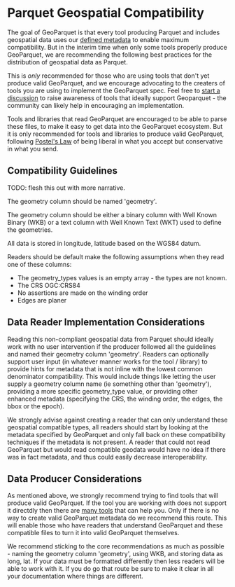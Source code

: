 
# Parquet Geospatial Compatibility

The goal of GeoParquet is that every tool producing Parquet and includes geospatial data uses our [defined metadata](./geoparquet_spec) to enable maximum compatibility. But in the interim time when only some tools properly produce GeoParquet, we are recommending the following best practices for the distribution of geospatial data as Parquet. 

This is *only* recommended for those who are using tools that don't yet produce valid GeoParquet, and we encourage advocating to the creaters of tools you are using to implement the GeoParquet spec. Feel free to [start a discussion](https://github.com/opengeospatial/geoparquet/discussions) to raise awareness of tools that ideally support Geoparquet - the community can likely help in encouraging an implementation.

Tools and libraries that read GeoParquet are encouraged to be able to parse these files, to make it easy to get data into the GeoParquet ecosystem. But it is only recommended for tools and libraries to produce valid GeoParquet, following [Postel's Law](https://en.wikipedia.org/wiki/Robustness_principle) of being liberal in what you accept but conservative in what you send.

## Compatibility Guidelines

TODO: flesh this out with more narrative.

The geometry column should be named 'geometry'.

The geometry column should be either a binary column with Well Known Binary (WKB) or a text column with Well Known Text (WKT) used to define the geometries.

All data is stored in longitude, latitude based on the WGS84 datum.

Readers should be default make the following assumptions when they read one of these columns:

* The geometry_types values is an empty array - the types are not known.
* The CRS OGC:CRS84
* No assertions are made on the winding order
* Edges are planer

## Data Reader Implementation Considerations

Reading this non-compliant geospatial data from Parquet should ideally work with no user intervention if the producer followed all the guidelines and named their geometry column 'geometry'. Readers can optionally support user input (in whatever manner works for the tool / library) to provide hints for metadata that is not inline with the lowest common denominator compatibility. This would include things like letting the user supply a geometry column name (ie something other than 'geometry'), providing a more specific geometry_type value, or providing other enhanced metadata (specifying the CRS, the winding order, the edges, the bbox or the epoch).

We strongly advise against creating a reader that can only understand these geospatial compatible types, all readers should start by looking at the metadata specified by GeoParquet and only fall back on these compatibility techniques if the metadata is not present. A reader that could not read GeoParquet but would read compatible geodata would have no idea if there was in fact metadata, and thus could easily decrease interoperability.

## Data Producer Considerations

As mentioned above, we strongly recommend trying to find tools that will produce valid GeoParquet. If the tool you are working with does not support it directdly then there are [many tools](geoparquet.org) that can help you. Only if there is no way to create valid GeoParquet metadata do we recommend this route. This will enable those who have readers that understand GeoParquet and these compatible files to turn it into valid GeoParquet themselves.

We recommend sticking to the core recommendations as much as possible - naming the geometry column 'geometry', using WKB, and storing data
as long, lat. If your data must be formatted differently then less readers will be able to work with it. If you do go that route be sure to
make it clear in all your documentation where things are different.



